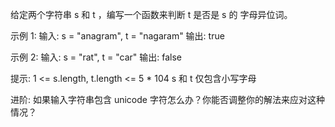 给定两个字符串 s 和 t ，编写一个函数来判断 t 是否是 s 的 字母异位词。

示例 1:
输入: s = "anagram", t = "nagaram"
输出: true

示例 2:
输入: s = "rat", t = "car"
输出: false

提示:
1 <= s.length, t.length <= 5 * 104
s 和 t 仅包含小写字母

进阶: 如果输入字符串包含 unicode 字符怎么办？你能否调整你的解法来应对这种情况？